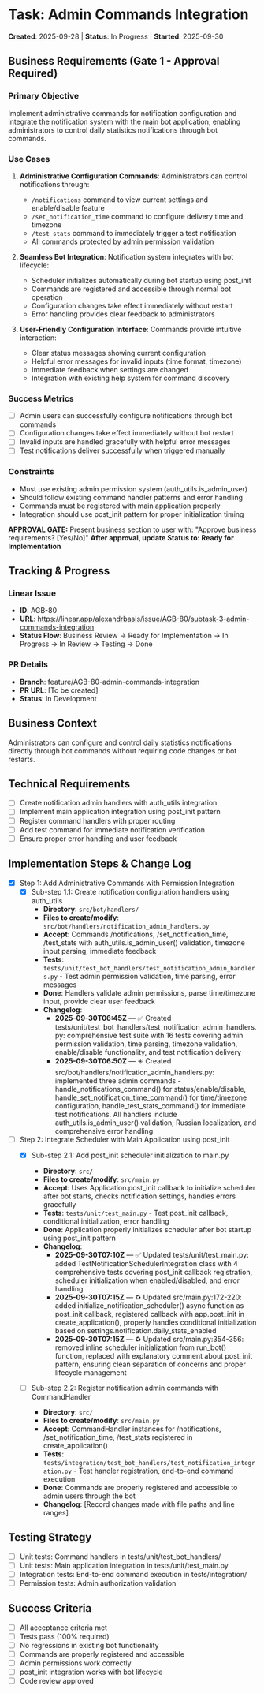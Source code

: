 # Task: Admin Commands Integration
**Created**: 2025-09-28 | **Status**: In Progress | **Started**: 2025-09-30

## Business Requirements (Gate 1 - Approval Required)
### Primary Objective
Implement administrative commands for notification configuration and integrate the notification system with the main bot application, enabling administrators to control daily statistics notifications through bot commands.

### Use Cases
1. **Administrative Configuration Commands**: Administrators can control notifications through:
   - `/notifications` command to view current settings and enable/disable feature
   - `/set_notification_time` command to configure delivery time and timezone
   - `/test_stats` command to immediately trigger a test notification
   - All commands protected by admin permission validation

2. **Seamless Bot Integration**: Notification system integrates with bot lifecycle:
   - Scheduler initializes automatically during bot startup using post_init
   - Commands are registered and accessible through normal bot operation
   - Configuration changes take effect immediately without restart
   - Error handling provides clear feedback to administrators

3. **User-Friendly Configuration Interface**: Commands provide intuitive interaction:
   - Clear status messages showing current configuration
   - Helpful error messages for invalid inputs (time format, timezone)
   - Immediate feedback when settings are changed
   - Integration with existing help system for command discovery

### Success Metrics
- [ ] Admin users can successfully configure notifications through bot commands
- [ ] Configuration changes take effect immediately without bot restart
- [ ] Invalid inputs are handled gracefully with helpful error messages
- [ ] Test notifications deliver successfully when triggered manually

### Constraints
- Must use existing admin permission system (auth_utils.is_admin_user)
- Should follow existing command handler patterns and error handling
- Commands must be registered with main application properly
- Integration should use post_init pattern for proper initialization timing

**APPROVAL GATE:** Present business section to user with: "Approve business requirements? [Yes/No]"
**After approval, update Status to: Ready for Implementation**

## Tracking & Progress
### Linear Issue
- **ID**: AGB-80
- **URL**: https://linear.app/alexandrbasis/issue/AGB-80/subtask-3-admin-commands-integration
- **Status Flow**: Business Review → Ready for Implementation → In Progress → In Review → Testing → Done

### PR Details
- **Branch**: feature/AGB-80-admin-commands-integration
- **PR URL**: [To be created]
- **Status**: In Development

## Business Context
Administrators can configure and control daily statistics notifications directly through bot commands without requiring code changes or bot restarts.

## Technical Requirements
- [ ] Create notification admin handlers with auth_utils integration
- [ ] Implement main application integration using post_init pattern
- [ ] Register command handlers with proper routing
- [ ] Add test command for immediate notification verification
- [ ] Ensure proper error handling and user feedback

## Implementation Steps & Change Log
- [x] Step 1: Add Administrative Commands with Permission Integration
  - [x] Sub-step 1.1: Create notification configuration handlers using auth_utils
    - **Directory**: `src/bot/handlers/`
    - **Files to create/modify**: `src/bot/handlers/notification_admin_handlers.py`
    - **Accept**: Commands /notifications, /set_notification_time, /test_stats with auth_utils.is_admin_user() validation, timezone input parsing, immediate feedback
    - **Tests**: `tests/unit/test_bot_handlers/test_notification_admin_handlers.py` - Test admin permission validation, time parsing, error messages
    - **Done**: Handlers validate admin permissions, parse time/timezone input, provide clear user feedback
    - **Changelog**:
      - **2025-09-30T06:45Z** — ✅ Created tests/unit/test_bot_handlers/test_notification_admin_handlers.py: comprehensive test suite with 16 tests covering admin permission validation, time parsing, timezone validation, enable/disable functionality, and test notification delivery
      - **2025-09-30T06:50Z** — ✳️ Created src/bot/handlers/notification_admin_handlers.py: implemented three admin commands - handle_notifications_command() for status/enable/disable, handle_set_notification_time_command() for time/timezone configuration, handle_test_stats_command() for immediate test notifications. All handlers include auth_utils.is_admin_user() validation, Russian localization, and comprehensive error handling

- [ ] Step 2: Integrate Scheduler with Main Application using post_init
  - [x] Sub-step 2.1: Add post_init scheduler initialization to main.py
    - **Directory**: `src/`
    - **Files to create/modify**: `src/main.py`
    - **Accept**: Uses Application.post_init callback to initialize scheduler after bot starts, checks notification settings, handles errors gracefully
    - **Tests**: `tests/unit/test_main.py` - Test post_init callback, conditional initialization, error handling
    - **Done**: Application properly initializes scheduler after bot startup using post_init pattern
    - **Changelog**:
      - **2025-09-30T07:10Z** — ✅ Updated tests/unit/test_main.py: added TestNotificationSchedulerIntegration class with 4 comprehensive tests covering post_init callback registration, scheduler initialization when enabled/disabled, and error handling
      - **2025-09-30T07:15Z** — ♻️ Updated src/main.py:172-220: added initialize_notification_scheduler() async function as post_init callback, registered callback with app.post_init in create_application(), properly handles conditional initialization based on settings.notification.daily_stats_enabled
      - **2025-09-30T07:15Z** — ♻️ Updated src/main.py:354-356: removed inline scheduler initialization from run_bot() function, replaced with explanatory comment about post_init pattern, ensuring clean separation of concerns and proper lifecycle management

  - [ ] Sub-step 2.2: Register notification admin commands with CommandHandler
    - **Directory**: `src/`
    - **Files to create/modify**: `src/main.py`
    - **Accept**: CommandHandler instances for /notifications, /set_notification_time, /test_stats registered in create_application()
    - **Tests**: `tests/integration/test_bot_handlers/test_notification_integration.py` - Test handler registration, end-to-end command execution
    - **Done**: Commands are properly registered and accessible to admin users through the bot
    - **Changelog**: [Record changes made with file paths and line ranges]

## Testing Strategy
- [ ] Unit tests: Command handlers in tests/unit/test_bot_handlers/
- [ ] Unit tests: Main application integration in tests/unit/test_main.py
- [ ] Integration tests: End-to-end command execution in tests/integration/
- [ ] Permission tests: Admin authorization validation

## Success Criteria
- [ ] All acceptance criteria met
- [ ] Tests pass (100% required)
- [ ] No regressions in existing bot functionality
- [ ] Commands are properly registered and accessible
- [ ] Admin permissions work correctly
- [ ] post_init integration works with bot lifecycle
- [ ] Code review approved
